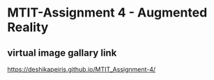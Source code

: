 # MTIT-Assignment 4 - Augmented Reality


## virtual image gallary link
https://deshikapeiris.github.io/MTIT_Assignment-4/
